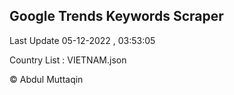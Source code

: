 

## Google Trends Keywords Scraper 
 
Last Update 05-12-2022 , 03:53:05

Country List :
VIETNAM.json



© Abdul Muttaqin 
